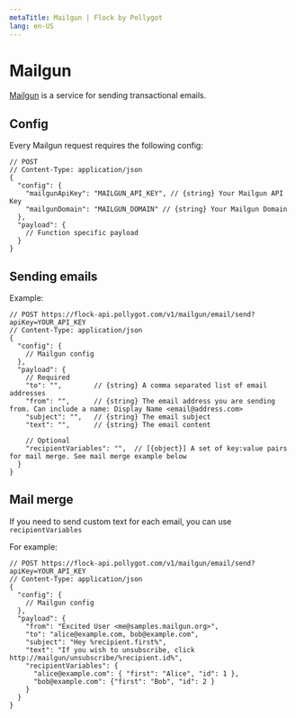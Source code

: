 ```yaml
---
metaTitle: Mailgun | Flock by Pollygot
lang: en-US
---
```


# Mailgun

[Mailgun](mailgun.com) is a service for sending transactional emails.

## Config

Every Mailgun request requires the following config:

```json5
// POST 
// Content-Type: application/json
{
  "config": { 
    "mailgunApiKey": "MAILGUN_API_KEY", // {string} Your Mailgun API Key
    "mailgunDomain": "MAILGUN_DOMAIN" // {string} Your Mailgun Domain
  },
  "payload": { 
    // Function specific payload
  }
}
```

## Sending emails

Example:

```json5
// POST https://flock-api.pollygot.com/v1/mailgun/email/send?apiKey=YOUR_API_KEY
// Content-Type: application/json
{
  "config": { 
    // Mailgun config
  },
  "payload": {
    // Required
    "to": "",        // {string} A comma separated list of email addresses
    "from": "",      // {string} The email address you are sending from. Can include a name: Display Name <email@address.com>
    "subject": "",   // {string} The email subject
    "text": "",      // {string} The email content

    // Optional
    "recipientVariables": "",  // [{object}] A set of key:value pairs for mail merge. See mail merge example below
  }
}
```

## Mail merge 

If you need to send custom text for each email, you can use `recipientVariables` 

For example:

```json5
// POST https://flock-api.pollygot.com/v1/mailgun/email/send?apiKey=YOUR_API_KEY
// Content-Type: application/json
{
  "config": { 
    // Mailgun config
  },
  "payload": {
    "from": "Excited User <me@samples.mailgun.org>",
    "to": "alice@example.com, bob@example.com",
    "subject": "Hey %recipient.first%",
    "text": "If you wish to unsubscribe, click http://mailgun/unsubscribe/%recipient.id%",
    "recipientVariables": {
      "alice@example.com": { "first": "Alice", "id": 1 }, 
      "bob@example.com": {"first": "Bob", "id": 2 }
    }
  }
}
```
